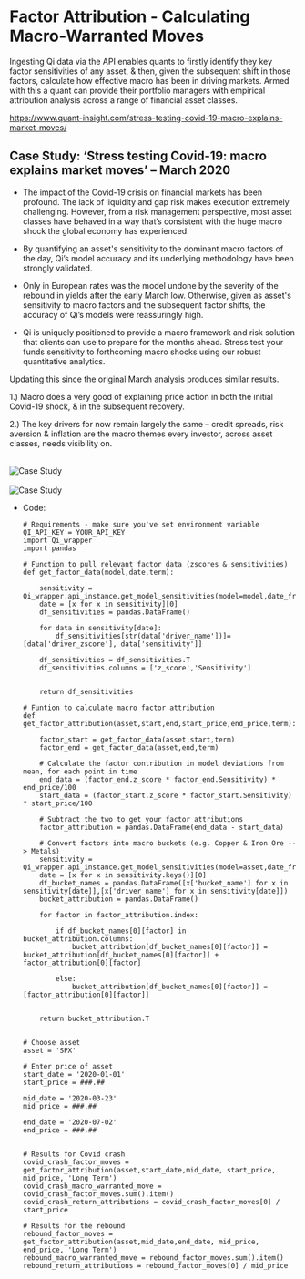 # Factor Attribution - Calculating Macro-Warranted Moves

Ingesting Qi data via the API enables quants to firstly identify they key factor sensitivities of any asset, & then, given the subsequent shift in those factors, calculate how effective macro has been in driving markets. Armed with this a quant can provide their portfolio managers with empirical attribution analysis across a range of financial asset classes.

https://www.quant-insight.com/stress-testing-covid-19-macro-explains-market-moves/

## Case Study: ‘Stress testing Covid-19: macro explains market moves’ – March 2020

* The impact of the Covid-19 crisis on financial markets has been profound. The lack of liquidity and gap risk makes execution extremely challenging. However, from a risk management perspective, most asset classes have behaved in a way that’s consistent with the huge macro shock the global economy has experienced.

*	By quantifying an asset's sensitivity to the dominant macro factors of the day, Qi’s model accuracy and its underlying methodology have been strongly validated.

* Only in European rates was the model undone by the severity of the rebound in yields after the early March low. Otherwise, given as asset's sensitivity to macro factors and the subsequent factor shifts, the accuracy of Qi’s models were reassuringly high.

*	Qi is uniquely positioned to provide a macro framework and risk solution that clients can use to prepare for the months ahead. Stress test your funds sensitivity to forthcoming macro shocks using our robust quantitative analytics.

Updating this since the original March analysis produces similar results. 

1.)	Macro does a very good of explaining price action in both the initial Covid-19 shock, & in the subsequent recovery.

2.)	The key drivers for now remain largely the same – credit spreads, risk aversion & inflation are the macro themes every investor, across asset classes, needs visibility on.



<br>
<img src="https://github.com/Quant-Insight/API_Starter_Kit/blob/master/img/spx_covid_moves.png" alt="Case Study"/>
</br>


<br>
<img src="https://github.com/Quant-Insight/API_Starter_Kit/blob/master/img/spx_covid_factor_attribution_1.png" alt="Case Study"/>
</br>

* Code:

      # Requirements - make sure you've set environment variable QI_API_KEY = YOUR_API_KEY
      import Qi_wrapper
      import pandas

      # Function to pull relevant factor data (zscores & sensitivities)
      def get_factor_data(model,date,term):

          sensitivity = Qi_wrapper.api_instance.get_model_sensitivities(model=model,date_from=date,date_to=date,term=term)
          date = [x for x in sensitivity][0]
          df_sensitivities = pandas.DataFrame()

          for data in sensitivity[date]:
              df_sensitivities[str(data['driver_name'])]=[data['driver_zscore'], data['sensitivity']]

          df_sensitivities = df_sensitivities.T
          df_sensitivities.columns = ['z_score','Sensitivity']


          return df_sensitivities

      # Funtion to calculate macro factor attribution
      def get_factor_attribution(asset,start,end,start_price,end_price,term):

          factor_start = get_factor_data(asset,start,term) 
          factor_end = get_factor_data(asset,end,term)

          # Calculate the factor contribution in model deviations from mean, for each point in time
          end_data = (factor_end.z_score * factor_end.Sensitivity) * end_price/100   
          start_data = (factor_start.z_score * factor_start.Sensitivity) * start_price/100

          # Subtract the two to get your factor attributions
          factor_attribution = pandas.DataFrame(end_data - start_data)

          # Convert factors into macro buckets (e.g. Copper & Iron Ore --> Metals)
          sensitivity = Qi_wrapper.api_instance.get_model_sensitivities(model=asset,date_from=start,date_to=start,term=term)
          date = [x for x in sensitivity.keys()][0]
          df_bucket_names = pandas.DataFrame([x['bucket_name'] for x in sensitivity[date]],[x['driver_name'] for x in sensitivity[date]])
          bucket_attribution = pandas.DataFrame()

          for factor in factor_attribution.index:

              if df_bucket_names[0][factor] in bucket_attribution.columns:
                  bucket_attribution[df_bucket_names[0][factor]] = bucket_attribution[df_bucket_names[0][factor]] + factor_attribution[0][factor]

              else:
                  bucket_attribution[df_bucket_names[0][factor]] = [factor_attribution[0][factor]]


          return bucket_attribution.T


      # Choose asset
      asset = 'SPX'

      # Enter price of asset
      start_date = '2020-01-01'
      start_price = ###.##

      mid_date = '2020-03-23'
      mid_price = ###.##

      end_date = '2020-07-02'
      end_price = ###.##


      # Results for Covid crash
      covid_crash_factor_moves = get_factor_attribution(asset,start_date,mid_date, start_price, mid_price, 'Long Term')
      covid_crash_macro_warranted_move = covid_crash_factor_moves.sum().item()
      covid_crash_return_attributions = covid_crash_factor_moves[0] / start_price

      # Results for the rebound
      rebound_factor_moves = get_factor_attribution(asset,mid_date,end_date, mid_price, end_price, 'Long Term')
      rebound_macro_warranted_move = rebound_factor_moves.sum().item()
      rebound_return_attributions = rebound_factor_moves[0] / mid_price
